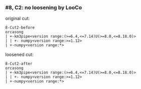### #8, C2: no loosening by LooCo
original cut:

```
8-Cut2-before
orcasong
| +-km3pipe<version range:(>=6.4,<=7.14)U(>=8.0,<=8.18.0)>
| | +- numpy<version range:>=1.12>
| +-numpy<version range:*>
```




loosened cut:
```
8-Cut2-after
orcasong
| +-km3pipe<version range:(>=6.4,<=7.14)U(>=8.0,<=8.18.0)>
| | +- numpy<version range:>=1.12>
| +-numpy<version range:*>
```




